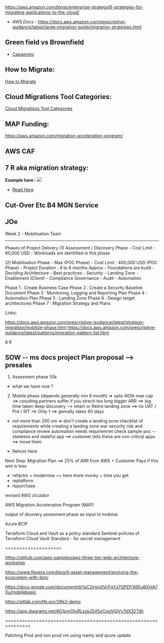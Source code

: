https://aws.amazon.com/blogs/enterprise-strategy/6-strategies-for-migrating-applications-to-the-cloud/
- AWS Docs - https://docs.aws.amazon.com/prescriptive-guidance/latest/large-migration-guide/migration-strategies.html

## Green field vs Brownfield
- [Capgemini](https://www.capgemini.com/se-en/insights/expert-perspectives/confusion-in-the-cloud-greenfield-or-brownfield/)

## How to Migrate:
[How to Migrate](https://aws.amazon.com/cloud-migration/how-to-migrate/)

## Cloud Migrations Tool Categories:
[Cloud Migrations Tool Categories](https://aws.amazon.com/products/migration-and-transfer/)

## MAP Funding: 
https://aws.amazon.com/migration-acceleration-program/

## AWS CAF

## 7 R aka migration strategy:
**Example here :**
![](https://docs.aws.amazon.com/images/prescriptive-guidance/latest/application-portfolio-assessment-guide/images/7Rs-DecisionTree-baseModel.png)
- [Read Here](https://aws.amazon.com/blogs/enterprise-strategy/6-strategies-for-migrating-applications-to-the-cloud/)

## Cut-Over Etc B4 MGN Service

## JOe
Week 2 - Mobilisation Team
***************************

Phases of Project Delivery
(1) Assessment / Discovery Phase 
    - Cost Limit : 60,000 USD
    - Workloads are identified in this phase

(2) Mobilisation Phase - Max (POC Phase)
    - Cost Limit : 400,000 USD  (POC Phase) 
    - Project Duration : 4 to 6 months Approx
    - Foundations are build 
      - Deciding Architecture
      - Best practices
      - Security
      - Landing Zone
      - Enablement (Client)
      - Compliance Governance 
      - Audit
      - Automation
      

Phase 1 : Create Business Case
Phase 2 : Create a Security Baseline Document
Phase 3 : Monitoring, Logging and Reporting Plan
Phase 4 : Automation Plan
Phase 5 : Landing Zone
Phase 6 : Design target architectures 
Phase 7 : Migration Strategy and Plans

Links:

https://docs.aws.amazon.com/prescriptive-guidance/latest/strategy-migration/mobilize-phase.html
https://docs.aws.amazon.com/prescriptive-guidance/latest/patterns/migration-pattern-list.html



6 R 

SOW -- ms docs
project Plan proposal --> presales 
-- 
1. Assesment phase 55k
- what we have now ?
2. Mobile phase (depends generally min 6 month) => upto 400k max cap  ==> cosulting partners suffer if you strech too long
bigger ARR ==> big time taken
deep discovery --> retain or Retire 
landing zone ==> no UAT / Prd / SIT ==> Only 1 ==> genrally takes 90 days
* not more than 200 vm => don't create a landing zone
checklist of requirements while creating a landing zone
war
security risk and compliance review 
automation needs requiremnet check
sample poc -- stateless and stateful app ==> customer tells these are non critical apps ==> move them
- Rehost Here 

Next Step: Migration Plan ==> 25% of ARR from AWS + Customer Pays if this amt is less
- refactor + modernise == here more money + time you get 
- replatform 
- repurchase

revised 
AWS clculator 

AWS Migration Acceleration Program (MAP)

output of dicovery assesment phase as input to mobiise

Azure BCIF


Terraform Cloud and Vault as a policy standard
Sentinel policies of Terraform Cloud
Vault Standard - for secret management

====================


https://github.com/aws-samples/aws-three-tier-web-architecture-workshop


https://www.flexera.com/blog/it-asset-management/evolving-the-ecosystem-with-ibm/

https://docs.google.com/document/d/1qC2irioUtVcFqYJ7QPDYX6EuBXnIA7Xu/mobilebasic

https://gitlab.com/tfe.poc1/tfe2-demo

https://app.diagrams.net/#G1pmOloRLxsjjJD45oCpgVjGVy7dX32Tdh

===============================================================

Patching Prod and non prod vm using ivanty and azure update 
